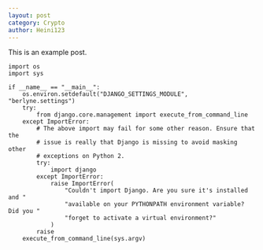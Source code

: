 ```yaml
---
layout: post
category: Crypto
author: Heini123
---
```


This is an example post.


    import os
    import sys
    
    if __name__ == "__main__":
        os.environ.setdefault("DJANGO_SETTINGS_MODULE", "berlyne.settings")
        try:
            from django.core.management import execute_from_command_line
        except ImportError:
            # The above import may fail for some other reason. Ensure that the
            # issue is really that Django is missing to avoid masking other
            # exceptions on Python 2.
            try:
                import django
            except ImportError:
                raise ImportError(
                    "Couldn't import Django. Are you sure it's installed and "
                    "available on your PYTHONPATH environment variable? Did you "
                    "forget to activate a virtual environment?"
                )
            raise
        execute_from_command_line(sys.argv)

